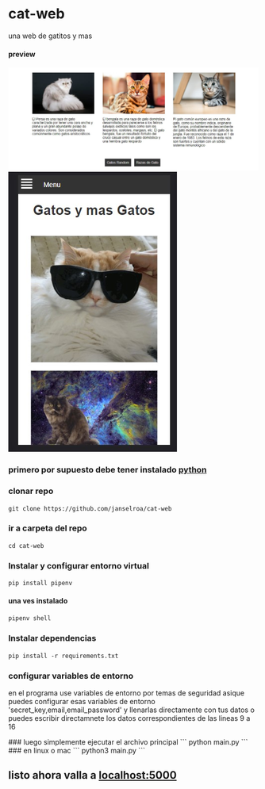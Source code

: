 # cat-web
una web de gatitos y mas

#### preview
<img src="previw1.jpg">
<img src="previw2.jpg">

### primero por supuesto debe tener instalado <a href="https://python.org">python<a>

### clonar repo
```
git clone https://github.com/janselroa/cat-web
```
### ir a carpeta del repo
```
cd cat-web
```

### Instalar y configurar entorno virtual
```
pip install pipenv
```
#### una ves instalado 
```
pipenv shell
```

### Instalar dependencias
```
pip install -r requirements.txt 
```
### configurar variables de entorno
<p>en el programa use variables de entorno por temas de seguridad
  asique puedes configurar esas variables de entorno 'secret_key,email,email_password'
  y llenarlas directamente con tus datos
  o puedes escribir directamnete los datos correspondientes de las lineas 9 a 16
 
 </p>
  ### luego simplemente ejecutar el archivo principal
 ```
  python main.py
 ```
### en linux o mac
```
  python3 main.py
```
<h2>listo ahora valla a <a href="http://localhost:5000">localhost:5000<a></h2>
